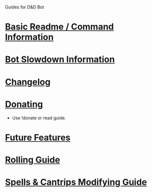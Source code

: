 Guides for D&D Bot
# [Basic Readme / Command Information](https://github.com/Sp4zzy/DnD-Discord-Bot/blob/master/README.md)

# [Bot Slowdown Information](https://github.com/Sp4zzy/DnD-Discord-Bot/blob/master/TheBotIsSlow!.md)

# [Changelog](https://github.com/Sp4zzy/DnD-Discord-Bot/blob/master/Changelog.md)

# [Donating](https://github.com/Sp4zzy/DnD-Discord-Bot/blob/master/Donating.md)
* Use !donate or read guide.

# [Future Features](https://github.com/Sp4zzy/DnD-Discord-Bot/blob/master/FutureFeatures.md)

# [Rolling Guide](https://github.com/Sp4zzy/DnD-Discord-Bot/blob/master/Rolling%20Guide.md)

# [Spells & Cantrips Modifying Guide](https://github.com/Sp4zzy/DnD-Discord-Bot/blob/master/Spells%20%26%20Cantrips%20Modifying%20Guide.md)
